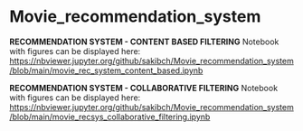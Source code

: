 # Movie_recommendation_system

**RECOMMENDATION SYSTEM - CONTENT BASED FILTERING**
Notebook with figures can be displayed here:
https://nbviewer.jupyter.org/github/sakibch/Movie_recommendation_system/blob/main/movie_rec_system_content_based.ipynb

**RECOMMENDATION SYSTEM - COLLABORATIVE FILTERING**
Notebook with figures can be displayed here:
https://nbviewer.jupyter.org/github/sakibch/Movie_recommendation_system/blob/main/movie_recsys_collaborative_filtering.ipynb
